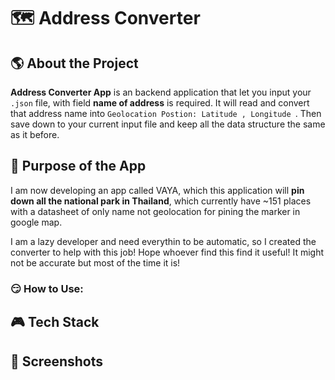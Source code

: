 # 🗺️ Address Converter

## 🌎 About the Project
**Address Converter App** is an backend application that let you input your ```.json``` file, with field **name of address** is required. It will read and convert that address name into ```Geolocation Postion: Latitude , Longitude ```. Then save down to your current input file and keep all the data structure the same as it before.

## 🎯 Purpose of the App
I am now developing an app called VAYA, which this application will **pin down all the national park in Thailand**, which currently have ~151 places with a datasheet of only name not geolocation for pining the marker in google map.

I am a lazy developer and need everythin to be automatic, so I created the converter to help with this job! Hope whoever find this find it useful!
It might not be accurate but most of the time it is!

### 😏 How to Use:


## 🎮 Tech Stack


## 📸 Screenshots
